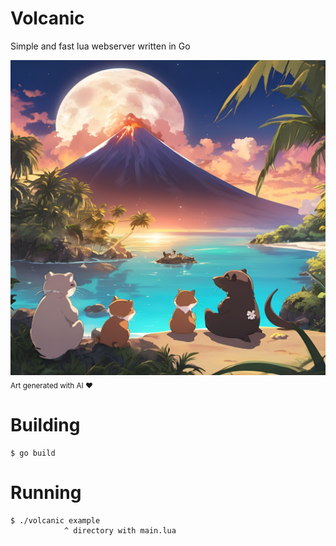 # Volcanic
 Simple and fast lua webserver written in Go

![alt text](https://github.com/office-bsmx/Volcanic/blob/main/art.jpg?raw=true)
<sub>Art generated with AI ♥️</sub>

# Building
 ```console
$ go build
```
# Running
 ```console
$ ./volcanic example
             ^ directory with main.lua 
```
